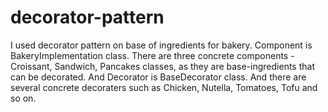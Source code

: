 # decorator-pattern
I used decorator pattern on base of ingredients for bakery. Component is BakeryImplementation class. There are three concrete components - Croissant, Sandwich, Pancakes classes, as they are base-ingredients that can be decorated. And Decorator is BaseDecorator class. And there are several concrete decoraters such as Chicken, Nutella, Tomatoes, Tofu and so on.  
